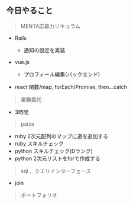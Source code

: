 ## 今日やること

> MENTA応募カリキュラム
- Rails
  - 通知の設定を実装

- vue.js
  - プロフィール編集(バックエンド)
  
- react
関数/map, forEach/Promise, then...catch

> 業務委託
- 3時間


> paiza
- ruby 2次元配列のマップに道を追加する
- ruby スキルチェック
- python スキルチェック(Dランク)
- python 2次元リストをforで作成する


> sql 、クエリインターフェース
- join

> ポートフォリオ

